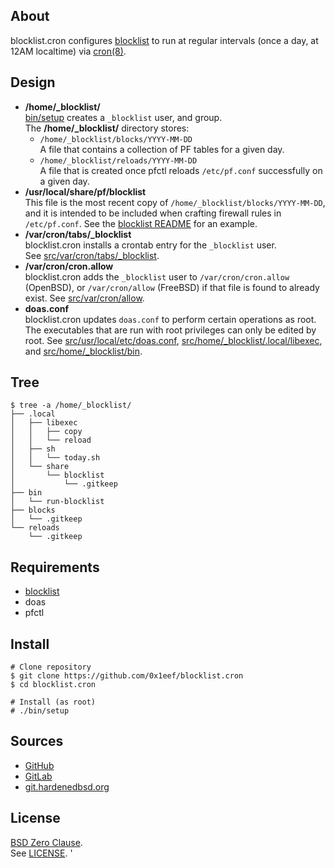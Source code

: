 ## About

blocklist.cron configures
[blocklist](https://github.com/0x1eef/blocklist#readme)
to run at regular intervals (once a day, at 12AM localtime)
via [cron(8)](https://man.freebsd.org/cgi/man.cgi?cron(8)).

## Design

* **/home/_blocklist/** <br>
  [bin/setup](bin/setup) creates a `_blocklist` user, and group. <br>
  The **/home/_blocklist/** directory stores:
    * `/home/_blocklist/blocks/YYYY-MM-DD` <br>
    A file that contains a collection of PF tables for a given day.
    * `/home/_blocklist/reloads/YYYY-MM-DD` <br>
    A file that is created once pfctl reloads `/etc/pf.conf` successfully
    on a given day.
* **/usr/local/share/pf/blocklist** <br>
  This file is the most recent copy of `/home/_blocklist/blocks/YYYY-MM-DD`,
  and it is intended to be included when crafting firewall rules in `/etc/pf.conf`.
  See the
  [blocklist README](https://github.com/0x1eef/blocklist#readme)
  for an example.
* **/var/cron/tabs/_blocklist** <br>
  blocklist.cron installs a crontab entry for the `_blocklist` user. <br>
  See [src/var/cron/tabs/_blocklist](src/var/cron/tabs/_blocklist).
* **/var/cron/cron.allow** <br>
  blocklist.cron adds the `_blocklist` user to `/var/cron/cron.allow` (OpenBSD),
  or `/var/cron/allow` (FreeBSD) if that file is found to already exist.
  See [src/var/cron/allow](src/var/cron/allow).
* **doas.conf** <br>
  blocklist.cron updates `doas.conf` to perform certain operations as root.
  The executables that are run with root privileges can only be edited by root.
  See [src/usr/local/etc/doas.conf](src/usr/local/etc/doas.conf),
  [src/home/_blocklist/.local/libexec](src/home/_blocklist/.local/libexec), and
  [src/home/_blocklist/bin](src/home/_blocklist/bin).

## Tree

    $ tree -a /home/_blocklist/
    ├── .local
    │   ├── libexec
    │   │   ├── copy
    │   │   └── reload
    │   ├── sh
    │   │   └── today.sh
    │   └── share
    │       └── blocklist
    │           └── .gitkeep
    ├── bin
    │   └── run-blocklist
    ├── blocks
    │   └── .gitkeep
    └── reloads
        └── .gitkeep

## Requirements

* [blocklist](https://github.com/0x1eef/blocklist#readme)
* doas
* pfctl

## Install

    # Clone repository
    $ git clone https://github.com/0x1eef/blocklist.cron
    $ cd blocklist.cron

    # Install (as root)
    # ./bin/setup

## Sources

* [GitHub](https://github.com/0x1eef/blocklist.cron)
* [GitLab](https://gitlab.com/0x1eef/blocklist.cron)
* [git.hardenedbsd.org](https://git.hardenedbsd.org/0x1eef/blocklist.cron)

## License

[BSD Zero Clause](https://choosealicense.com/licenses/0bsd/).
<br>
See [LICENSE](./LICENSE).
'

